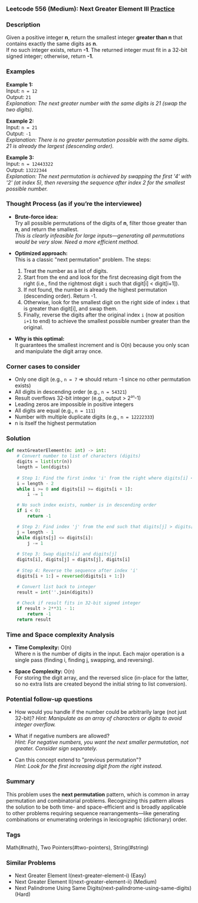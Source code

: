 ### Leetcode 556 (Medium): Next Greater Element III [Practice](https://leetcode.com/problems/next-greater-element-iii)

### Description  
Given a positive integer **n**, return the smallest integer **greater than n** that contains exactly the same digits as **n**.  
If no such integer exists, return **-1**. The returned integer must fit in a 32-bit signed integer; otherwise, return **-1**.

### Examples  

**Example 1:**  
Input: `n = 12`  
Output: `21`  
*Explanation: The next greater number with the same digits is 21 (swap the two digits).*

**Example 2:**  
Input: `n = 21`  
Output: `-1`  
*Explanation: There is no greater permutation possible with the same digits. 21 is already the largest (descending order).*

**Example 3:**  
Input: `n = 12443322`  
Output: `13222344`  
*Explanation: The next permutation is achieved by swapping the first '4' with '2' (at index 5), then reversing the sequence after index 2 for the smallest possible number.*

### Thought Process (as if you’re the interviewee)  
- **Brute-force idea:**  
  Try all possible permutations of the digits of **n**, filter those greater than **n**, and return the smallest.  
  *This is clearly infeasible for large inputs—generating all permutations would be very slow. Need a more efficient method.*

- **Optimized approach:**  
  This is a classic "next permutation" problem. The steps:
  1. Treat the number as a list of digits.
  2. Start from the end and look for the first decreasing digit from the right (i.e., find the rightmost digit `i` such that digit[i] < digit[i+1]).
  3. If not found, the number is already the highest permutation (descending order). Return -1.
  4. Otherwise, look for the smallest digit on the right side of index `i` that is greater than digit[i], and swap them.
  5. Finally, reverse the digits after the original index `i` (now at position `i+1` to end) to achieve the smallest possible number greater than the original.

- **Why is this optimal:**  
  It guarantees the smallest increment and is O(n) because you only scan and manipulate the digit array once.

### Corner cases to consider  
- Only one digit (e.g., `n = 7` ⇒ should return -1 since no other permutation exists)
- All digits in descending order (e.g., `n = 54321`)
- Result overflows 32-bit integer (e.g., output > 2³¹-1)
- Leading zeros are impossible in positive integers
- All digits are equal (e.g., `n = 111`)
- Number with multiple duplicate digits (e.g., `n = 12222333`)
- n is itself the highest permutation

### Solution

```python
def nextGreaterElement(n: int) -> int:
    # Convert number to list of characters (digits)
    digits = list(str(n))
    length = len(digits)
    
    # Step 1: Find the first index 'i' from the right where digits[i] < digits[i+1]
    i = length - 2
    while i >= 0 and digits[i] >= digits[i + 1]:
        i -= 1

    # No such index exists, number is in descending order
    if i < 0:
        return -1

    # Step 2: Find index 'j' from the end such that digits[j] > digits[i]
    j = length - 1
    while digits[j] <= digits[i]:
        j -= 1
    
    # Step 3: Swap digits[i] and digits[j]
    digits[i], digits[j] = digits[j], digits[i]
    
    # Step 4: Reverse the sequence after index 'i'
    digits[i + 1:] = reversed(digits[i + 1:])

    # Convert list back to integer
    result = int(''.join(digits))
    
    # Check if result fits in 32-bit signed integer
    if result > 2**31 - 1:
        return -1
    return result
```

### Time and Space complexity Analysis  

- **Time Complexity:** O(n)  
  Where n is the number of digits in the input. Each major operation is a single pass (finding i, finding j, swapping, and reversing).

- **Space Complexity:** O(n)  
  For storing the digit array, and the reversed slice (in-place for the latter, so no extra lists are created beyond the initial string to list conversion).

### Potential follow-up questions  

- How would you handle if the number could be arbitrarily large (not just 32-bit)?
  *Hint: Manipulate as an array of characters or digits to avoid integer overflow.*

- What if negative numbers are allowed?  
  *Hint: For negative numbers, you want the next smaller permutation, not greater. Consider sign separately.*

- Can this concept extend to "previous permutation"?  
  *Hint: Look for the first increasing digit from the right instead.*

### Summary
This problem uses the **next permutation** pattern, which is common in array permutation and combinatorial problems. Recognizing this pattern allows the solution to be both time- and space-efficient and is broadly applicable to other problems requiring sequence rearrangements—like generating combinations or enumerating orderings in lexicographic (dictionary) order.

### Tags
Math(#math), Two Pointers(#two-pointers), String(#string)

### Similar Problems
- Next Greater Element I(next-greater-element-i) (Easy)
- Next Greater Element II(next-greater-element-ii) (Medium)
- Next Palindrome Using Same Digits(next-palindrome-using-same-digits) (Hard)
